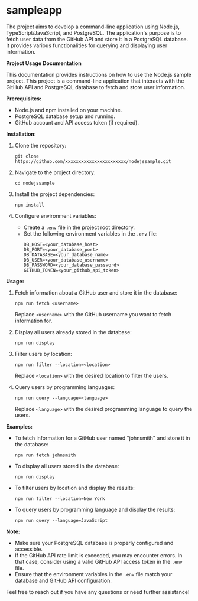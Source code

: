 # sampleapp
The project aims to develop a command-line application using Node.js, TypeScript/JavaScript, and PostgreSQL. The application's purpose is to fetch user data from the GitHub API and store it in a PostgreSQL database. It provides various functionalities for querying and displaying user information.

**Project Usage Documentation**

This documentation provides instructions on how to use the Node.js sample project. This project is a command-line application that interacts with the GitHub API and PostgreSQL database to fetch and store user information.

**Prerequisites:**
- Node.js and npm installed on your machine.
- PostgreSQL database setup and running.
- GitHub account and API access token (if required).

**Installation:**
1. Clone the repository:
   ```
   git clone https://github.com/xxxxxxxxxxxxxxxxxxxxxxx/nodejssample.git
   ```

2. Navigate to the project directory:
   ```
   cd nodejssample
   ```

3. Install the project dependencies:
   ```
   npm install
   ```

4. Configure environment variables:
   - Create a `.env` file in the project root directory.
   - Set the following environment variables in the `.env` file:
     ```
     DB_HOST=<your_database_host>
     DB_PORT=<your_database_port>
     DB_DATABASE=<your_database_name>
     DB_USER=<your_database_username>
     DB_PASSWORD=<your_database_password>
     GITHUB_TOKEN=<your_github_api_token>
     ```

**Usage:**
1. Fetch information about a GitHub user and store it in the database:
   ```
   npm run fetch <username>
   ```
   Replace `<username>` with the GitHub username you want to fetch information for.

2. Display all users already stored in the database:
   ```
   npm run display
   ```

3. Filter users by location:
   ```
   npm run filter --location=<location>
   ```
   Replace `<location>` with the desired location to filter the users.

4. Query users by programming languages:
   ```
   npm run query --language=<language>
   ```
   Replace `<language>` with the desired programming language to query the users.

**Examples:**
- To fetch information for a GitHub user named "johnsmith" and store it in the database:
  ```
  npm run fetch johnsmith
  ```

- To display all users stored in the database:
  ```
  npm run display
  ```

- To filter users by location and display the results:
  ```
  npm run filter --location=New York
  ```

- To query users by programming language and display the results:
  ```
  npm run query --language=JavaScript
  ```

**Note:**
- Make sure your PostgreSQL database is properly configured and accessible.
- If the GitHub API rate limit is exceeded, you may encounter errors. In that case, consider using a valid GitHub API access token in the `.env` file.
- Ensure that the environment variables in the `.env` file match your database and GitHub API configuration.

Feel free to reach out if you have any questions or need further assistance!
